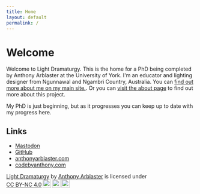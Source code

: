 ```yaml
---
title: Home
layout: default
permalink: /
---
```


# Welcome
Welcome to Light Dramaturgy. This is the home for a PhD being completed by Anthony Arblaster at the University of York. I'm an educator and lighting designer from Ngunnawal and Ngambri Country, Australia. You can [find out more about me on my main site.](anthonyarblaster.com/about). Or you can [visit the about page](https://phd.anthonyarblaster.com/about) to find out more about this project.

My PhD is just beginning, but as it progresses you can keep up to date with my progress here.

## Links
- [Mastodon](https://mastodonapp.uk/@aarblaster) 
- [GitHub](https://github.com/aarblaster) 
- [anthonyarblaster.com](https://anthonyarblaster.com)
- [codebyanthony.com](https://codebyanthony.com)




<p xmlns:cc="http://creativecommons.org/ns#" xmlns:dct="http://purl.org/dc/terms/"><a property="dct:title" rel="cc:attributionURL" href="http://phd.anthonyarblaster.com">Light Dramaturgy</a> by <a rel="cc:attributionURL dct:creator" property="cc:attributionName" href="https://anthonyarblaster.com">Anthony Arblaster</a> is licensed under <a href="https://creativecommons.org/licenses/by-nc/4.0/?ref=chooser-v1" target="_blank" rel="license noopener noreferrer" style="display:inline-block;">CC BY-NC 4.0<img style="height:22px!important;margin-left:3px;vertical-align:text-bottom;" src="https://mirrors.creativecommons.org/presskit/icons/cc.svg?ref=chooser-v1" alt=""><img style="height:22px!important;margin-left:3px;vertical-align:text-bottom;" src="https://mirrors.creativecommons.org/presskit/icons/by.svg?ref=chooser-v1" alt=""><img style="height:22px!important;margin-left:3px;vertical-align:text-bottom;" src="https://mirrors.creativecommons.org/presskit/icons/nc.svg?ref=chooser-v1" alt=""></a></p>
